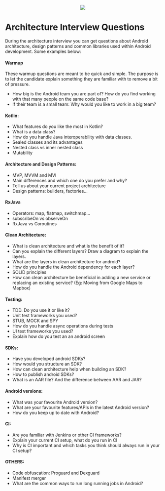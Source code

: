 <p align="center">
<img src="../logo.png">
</p>


Architecture Interview Questions
==================================

During the architecture interview you can get questions about Android 
architecture, design patterns and common libraries used within Android 
development. Some examples below:

#### Warmup

These warmup questions are meant to be quick and simple. The purpose is to let the candidate explain something they are familiar with to remove a bit of pressure.

- How big is the Android team you are part of? How do you find working with that many people on the same code base? 
- If their team is a small team: Why would you like to work in a big team?

#### Kotlin:
- What features do you like the most in Kotlin?
- What is a data class?
- How do you handle Java interoperability with data classes.
- Sealed classes and its advantages
- Nested class vs inner nested class
- Mutability

#### Architecture and Design Patterns:
- MVP, MVVM and MVI
- Main differences and which one do you prefer and why?
- Tell us about your current project architecture
- Design patterns: builders, factories...

#### RxJava
- Operators: map, flatmap, switchmap...
- subscribeOn vs observeOn
- RxJava vs Coroutines

#### Clean Architecture:
- What is clean architecture and what is the benefit of it?  
- Can you explain the different layers? Draw a diagram to explain the 
  layers.
- What are the layers in clean architecture for android?
- How do you handle the Android dependency for each layer?
- SOLID principles
- How can clean architecture be beneficial in adding a new service or 
  replacing an existing service? (Eg: Moving from Google Maps to Mapbox)

#### Testing:
- TDD. Do you use it or like it?
- Unit test frameworks you used?
- STUB, MOCK and SPY
- How do you handle async operations during tests
- UI test frameworks you used?
- Explain how do you test an an android screen

#### SDKs:
- Have you developed android SDKs?
- How would you structure an SDK?
- How can clean architecture help when building an SDK?
- How to publish android SDKs?
- What is an AAR file? And the difference between AAR and JAR?

#### Android versions:
- What was your favourite Android version?
- What are your favourite features/APIs in the latest Android version?
- How do you keep up to date with Android?

#### CI:
- Are you familiar with Jenkins or other CI frameworks?
- Explain your current CI setup, what do you run in CI
- Why is CI important and which tasks you think should always run in 
  your CI setup?

#### OTHERS:
- Code obfuscation: Proguard and Dexguard
- Manifest merger
- What are the common ways to run long running jobs in Android?
